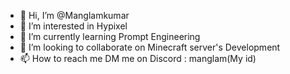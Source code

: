 - 👋 Hi, I’m @Manglamkumar
- 👀 I’m interested in Hypixel
- 🌱 I’m currently learning Prompt Engineering
- 💞️ I’m looking to collaborate on Minecraft server's Development
- 📫 How to reach me DM me on Discord : manglam(My id)

<!---
Manglamkumar/Manglamkumar is a ✨ special ✨ repository because its `README.md` (this file) appears on your GitHub profile.
You can click the Preview link to take a look at your changes.
--->
